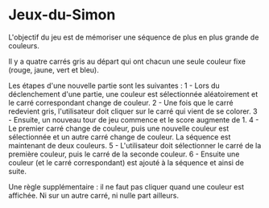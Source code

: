 # Jeux-du-Simon

L'objectif du jeu est de mémoriser une séquence de plus en plus grande de couleurs.

Il y a quatre carrés gris au départ qui ont chacun une seule couleur fixe (rouge, jaune, vert et bleu).

Les étapes d'une nouvelle partie sont les suivantes :
1 - Lors du déclenchement d'une partie, une couleur est sélectionnée aléatoirement et le carré correspondant change de couleur.
2 - Une fois que le carré redevient gris, l'utilisateur doit cliquer sur le carré qui vient de se colorer.
3 - Ensuite, un nouveau tour de jeu commence et le score augmente de 1.
4 - Le premier carré change de couleur, puis une nouvelle couleur est sélectionnée et un autre carré change de couleur. La séquence est maintenant de deux couleurs.
5 - L'utilisateur doit sélectionner le carré de la première couleur, puis le carré de la seconde couleur.
6 - Ensuite une couleur (et le carré correspondant) est ajouté à la séquence et ainsi de suite.

Une règle supplémentaire : il ne faut pas cliquer quand une couleur est affichée. Ni sur un autre carré, ni nulle part ailleurs.
